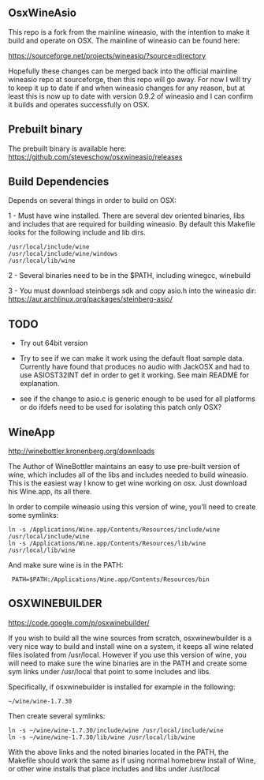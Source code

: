 OsxWineAsio
-----------
This repo is a fork from the mainline wineasio, with the intention to make it build and operate on OSX.  The mainline of wineasio can be found here:

  https://sourceforge.net/projects/wineasio/?source=directory

Hopefully these changes can be merged back into the official mainline wineasio repo at sourceforge, then this repo will go away.  For now I will try to keep it up to date if and when wineasio changes for any reason, but at least this is now up to date with version 0.9.2 of wineasio and I can confirm it builds and operates successfully on OSX.

Prebuilt binary
---------------
The prebuilt binary is available here: https://github.com/steveschow/osxwineasio/releases

Build Dependencies
------------------
Depends on several things in order to build on OSX:

1 - Must have wine installed.  There are several dev oriented binaries, libs
    and includes that are required for building wineasio.  By default this
    Makefile looks for the following include and lib dirs.

    /usr/local/include/wine
    /usr/local/include/wine/windows
    /usr/local/lib/wine

2 - Several binaries need to be in the $PATH, including winegcc, winebuild

3 - You must download steinbergs sdk and copy asio.h into the wineasio dir: https://aur.archlinux.org/packages/steinberg-asio/


TODO
----
- Try out 64bit version

- Try to see if we can make it work using the default float sample data.  Currently have found that produces no audio with JackOSX and had to use ASIOST32INT def in order to get it working.  See main README for explanation.

- see if the change to asio.c is generic enough to be used for all platforms or do ifdefs need to be used for isolating this patch only OSX?

WineApp
-------
http://winebottler.kronenberg.org/downloads

The Author of WineBottler maintains an easy to use pre-built version of wine, which includes all of the libs and includes needed to build wineasio.  This is the easiest way I know to get wine working on osx.  Just download his Wine.app, its all there.

In order to compile wineasio using this version of wine, you'll need to create some symlinks:

    ln -s /Applications/Wine.app/Contents/Resources/include/wine /usr/local/include/wine
    ln -s /Applications/Wine.app/Contents/Resources/lib/wine /usr/local/lib/wine

And make sure wine is in the PATH:

     PATH=$PATH:/Applications/Wine.app/Contents/Resources/bin
     
OSXWINEBUILDER
--------------
https://code.google.com/p/osxwinebuilder/

If you wish to build all the wine sources from scratch, osxwinewbuilder is a very nice way to build and install wine on a system, it
keeps all wine related files isolated from /usr/local.  However if you use
this version of wine, you will need to make sure the wine binaries are in the
PATH and create some sym links under /usr/local that point to some includes
and libs.

Specifically, if osxwinebuilder is installed for example in the following:

    ~/wine/wine-1.7.30

Then create several symlinks:

    ln -s ~/wine/wine-1.7.30/include/wine /usr/local/include/wine
    ln -s ~/wine/wine-1.7.30/lib/wine /usr/local/lib/wine

With the above links and the noted binaries located in the PATH, the Makefile should work the same as if using normal homebrew install of Wine, or other wine installs that place includes and libs under /usr/local

